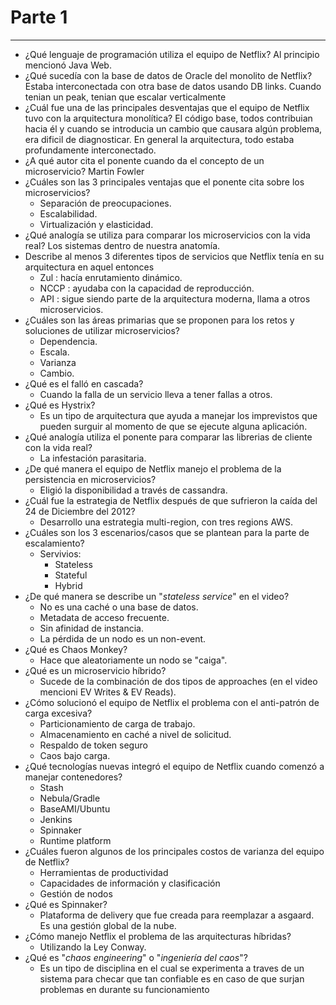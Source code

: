 # Parte 1
___
- ¿Qué lenguaje de programación utiliza el equipo de Netflix?
    Al principio mencionó Java Web.
- ¿Qué sucedía con la base de datos de Oracle del monolito de Netflix?
    Estaba interconectada con otra base de datos usando DB links. Cuando tenian un peak, tenian que escalar verticalmente
- ¿Cuál fue una de las principales desventajas que el equipo de Netflix tuvo con la arquitectura monolítica?
    El código base, todos contribuian hacia él y cuando se introducia un cambio que causara algún problema, era dificil de diagnosticar.
    En general la arquitectura, todo estaba profundamente interconectado.
- ¿A qué autor cita el ponente cuando da el concepto de un microservicio?
    Martin Fowler
- ¿Cuáles son las 3 principales ventajas que el ponente cita sobre los microservicios?
    - Separación de preocupaciones.
    - Escalabilidad.
    - Virtualización y elasticidad.
- ¿Qué analogía se utiliza para comparar los microservicios con la vida real?
    Los sistemas dentro de nuestra anatomía.
- Describe al menos 3 diferentes tipos de servicios que Netflix tenía en su arquitectura en aquel entonces
    - Zul : hacía enrutamiento dinámico.
    - NCCP : ayudaba con la capacidad de reproducción.
    - API : sigue siendo parte de la arquitectura moderna, llama a otros microservicios.
- ¿Cuáles son las áreas primarias que se proponen para los retos y soluciones de utilizar microservicios?
    - Dependencia.
    - Escala.
    - Varianza
    - Cambio.
- ¿Qué es el falló en cascada?
    - Cuando la falla de un servicio lleva a tener fallas a otros.
- ¿Qué es Hystrix?
    - Es un tipo de arquitectura que ayuda a manejar los imprevistos que pueden surguir al momento de que se ejecute alguna aplicación.
- ¿Qué analogía utiliza el ponente para comparar las librerias de cliente con la vida real?
    - La infestación parasitaria.
- ¿De qué manera el equipo de Netflix manejo el problema de la persistencia en microservicios?
    - Eligió la disponibilidad a través de cassandra.
- ¿Cuál fue la estrategia de Netflix después de que sufrieron la caída del 24 de Diciembre del 2012?
    - Desarrollo una estrategia multi-region, con tres regions AWS.
- ¿Cuáles son los 3 escenarios/casos que se plantean para la parte de escalamiento?
    - Servivios:
        -   Stateless
        -   Stateful
        -   Hybrid
- ¿De qué manera se describe un "_stateless service_" en el video?
    - No es una caché o una base de datos.
    - Metadata de acceso frecuente.
    - Sin afinidad de instancia.
    - La pérdida de un nodo  es un non-event.
- ¿Qué es Chaos Monkey?
    - Hace que aleatoriamente un nodo se "caiga".
- ¿Qué es un microservicio híbrido?
    - Sucede de la combinación de dos tipos de approaches (en el video mencioni EV Writes & EV Reads).
- ¿Cómo solucionó el equipo de Netflix el problema con el anti-patrón de carga excesiva?
    - Particionamiento de carga de trabajo.
    - Almacenamiento en caché a nivel de solicitud.
    - Respaldo de token seguro
    - Caos bajo carga.
- ¿Qué tecnologías nuevas integró el equipo de Netflix cuando comenzó a manejar contenedores?
    - Stash
    - Nebula/Gradle
    - BaseAMI/Ubuntu
    - Jenkins
    - Spinnaker
    - Runtime platform
- ¿Cuáles fueron algunos de los principales costos de varianza del equipo de Netflix?
    - Herramientas de productividad 
    - Capacidades de información y clasificación
    - Gestión de nodos
- ¿Qué es Spinnaker?
    - Plataforma de delivery que fue creada para reemplazar a asgaard. Es una gestión global de la nube.
- ¿Cómo manejo Netflix el problema de las arquitecturas híbridas?
    - Utilizando la Ley Conway.
- ¿Qué es "_chaos engineering_" o "_ingeniería del caos_"?
    - Es un tipo de disciplina en el cual se experimenta a traves de un sistema para checar que tan confiable es en caso de que surjan problemas en durante su funcionamiento